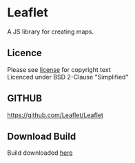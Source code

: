 # Leaflet
A JS library for creating maps. 

## Licence
Please see [license](LICENSE) for copyright text  
Licenced under BSD 2-Clause "Simplified" 

## GITHUB
https://github.com/Leaflet/Leaflet

## Download Build
Build downloaded [here](https://leafletjs.com/download.html)



